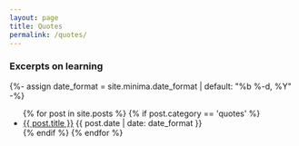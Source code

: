 ```yaml
---
layout: page
title: Quotes
permalink: /quotes/
---
```


### Excerpts on learning

{%- assign date_format = site.minima.date_format | default: "%b %-d, %Y" -%}

<ul>
  {% for post in site.posts %}
    {% if post.category == 'quotes' %}
      <li>
        <a href="{{ post.url }}">{{ post.title }}</a>
        {{ post.date | date: date_format }}
      </li>
    {% endif %}
  {% endfor %}
</ul>
